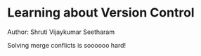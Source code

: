 # Learning about Version Control

Author: Shruti Vijaykumar Seetharam

Solving merge conflicts is soooooo hard!